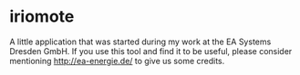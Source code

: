 iriomote
========
A little application that was started during my work at the EA Systems Dresden GmbH. If you use this tool and find it to be useful, please consider mentioning http://ea-energie.de/ to give us some credits.

